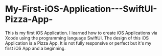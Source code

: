 # My-First-iOS-Application---SwiftUI-Pizza-App-
This is my first iOS Application. I learned how to create iOS Applications via Xcode using the programming language SwiftUI.
The design of this iOS Application is a Pizza App. It is not fully responsive or perfect but it's my first iOS App and a beginning.
